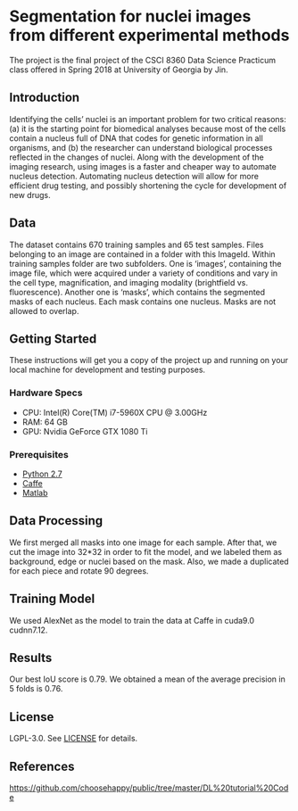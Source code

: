 # Segmentation for nuclei images from different experimental methods


The project is the final project of the CSCI 8360 Data Science Practicum class offered in Spring 2018 at University of Georgia by Jin.

## Introduction
Identifying the cells’ nuclei is an important problem for two critical reasons: (a) it is the starting point for biomedical analyses because most of the cells contain a nucleus full of DNA that codes for genetic information in all organisms, and (b) the researcher can
understand biological processes reflected in the changes of nuclei. Along with the development of the imaging research, using images is a faster and cheaper way to automate nucleus detection. Automating nucleus detection will allow for more efficient drug testing, and possibly shortening the cycle for development of new drugs.

## Data
The dataset contains 670 training samples and 65 test samples. Files belonging to an image are contained in a folder with this ImageId. Within training samples folder are two subfolders. One is ‘images’, containing the image file, which were acquired under a variety of conditions and vary in the cell type, magnification, and imaging modality (brightfield vs. fluorescence). Another one is ‘masks’, which contains the segmented masks of each nucleus. Each mask contains one nucleus. Masks are not allowed to overlap.

## Getting Started
These instructions will get you a copy of the project up and running on your local machine for development and testing purposes.

### Hardware Specs
- CPU: Intel(R) Core(TM) i7-5960X CPU @ 3.00GHz
- RAM: 64 GB
- GPU: Nvidia GeForce GTX 1080 Ti

### Prerequisites
- [Python 2.7](https://www.python.org/download/releases/2.7/)
- [Caffe](http://caffe.berkeleyvision.org/installation.html)
- [Matlab](https://www.mathworks.com/downloads/)


## Data Processing
We first merged all masks into one image for each sample. After that, we cut the image into 32*32 in order to fit the model, and we labeled them as background, edge or nuclei based on the mask. Also, we made a duplicated for each piece and rotate 90 degrees.

## Training Model
We used AlexNet as the model to train the data at Caffe in cuda9.0 cudnn7.12. 

## Results
Our best IoU score is 0.79. We obtained a mean of the average precision in 5 folds is 0.76.  



## License
LGPL-3.0. See [LICENSE](https://github.com/dsp-uga/kampf/blob/master/LICENSE) for details.

## References
https://github.com/choosehappy/public/tree/master/DL%20tutorial%20Code



